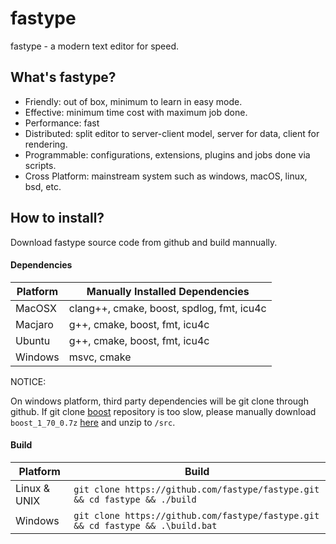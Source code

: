 # fastype

fastype - a modern text editor for speed.

## What's fastype?

* Friendly: out of box, minimum to learn in easy mode.
* Effective: minimum time cost with maximum job done.
* Performance: fast
* Distributed: split editor to server-client model, server for data, client for rendering.
* Programmable: configurations, extensions, plugins and jobs done via scripts.
* Cross Platform: mainstream system such as windows, macOS, linux, bsd, etc.

## How to install?

Download fastype source code from github and build mannually.

#### Dependencies

|  Platform  |  Manually Installed Dependencies                                  |
|------------|-------------------------------------------------------------------|
|  MacOSX    | clang++, cmake, boost, spdlog, fmt, icu4c                         |
|  Macjaro   | g++, cmake, boost, fmt, icu4c                                     |
|  Ubuntu    | g++, cmake, boost, fmt, icu4c                                     |
|  Windows   | msvc, cmake                                                       |

NOTICE:

On windows platform, third party dependencies will be git clone through github. If git clone [boost](https://github.com/boostorg/boost) repository is too slow, please manually download `boost_1_70_0.7z` [here](https://www.boost.org/users/history/version_1_70_0.html) and unzip to `/src`.

#### Build

|  Platform      |  Build                                                                          |
|----------------|---------------------------------------------------------------------------------|
|  Linux & UNIX  | `git clone https://github.com/fastype/fastype.git && cd fastype && ./build`     |
|  Windows       | `git clone https://github.com/fastype/fastype.git && cd fastype && .\build.bat` |
